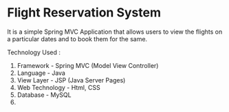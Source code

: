 # Flight Reservation System
 
 It is a simple Spring MVC Application that allows users to view the flights on a particular dates and to book them for the same.
 
 Technology Used :
 
 1. Framework - Spring MVC (Model View Controller)
 2. Language - Java
 3. View Layer - JSP (Java Server Pages)
 4. Web Technology - Html, CSS
 5. Database - MySQL
 6. 
